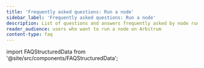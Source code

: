 ```yaml
---
title: 'Frequently asked questions: Run a node'
sidebar_label: 'Frequently asked questions: Run a node'
description: List of questions and answers frequently asked by node runners
reader_audience: users who want to run a node on Arbitrum
content-type: faq
---
```


import FAQStructuredData from '@site/src/components/FAQStructuredData';

<FAQStructuredData faqsId="node-running" />
